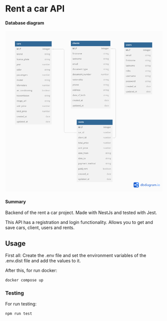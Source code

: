 # Rent a car API

#### Database diagram 

![](./DIAGRAM-DB.png)

#### Summary

Backend of the rent a car project. Made with NestJs and tested with Jest.
 
This API has a registration and login functionality. Allows you to get and save cars, client, users and rents.

## Usage
First all: Create the .env file and set the environment variables of the .env.dist file and add the values to it.

After this, for run docker:
```bash
docker compose up
``` 

### Testing
For run testing:
```bash
npm run test
``` 